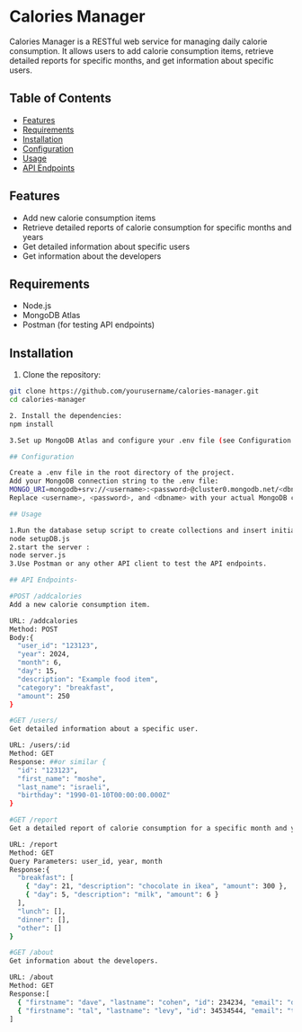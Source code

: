 # Calories Manager

Calories Manager is a RESTful web service for managing daily calorie consumption. 
It allows users to add calorie consumption items, retrieve detailed reports for specific months, and get information about specific users.

## Table of Contents

- [Features](#features)
- [Requirements](#requirements)
- [Installation](#installation)
- [Configuration](#configuration)
- [Usage](#usage)
- [API Endpoints](#api-endpoints)


## Features

- Add new calorie consumption items
- Retrieve detailed reports of calorie consumption for specific months and years
- Get detailed information about specific users
- Get information about the developers

## Requirements

- Node.js
- MongoDB Atlas
- Postman (for testing API endpoints)

## Installation

1. Clone the repository:

```bash
git clone https://github.com/yourusername/calories-manager.git
cd calories-manager

2. Install the dependencies:
npm install

3.Set up MongoDB Atlas and configure your .env file (see Configuration section).

## Configuration

Create a .env file in the root directory of the project.
Add your MongoDB connection string to the .env file:
MONGO_URI=mongodb+srv://<username>:<password>@cluster0.mongodb.net/<dbname>?retryWrites=true&w=majority
Replace <username>, <password>, and <dbname> with your actual MongoDB credentials and database name.

## Usage

1.Run the database setup script to create collections and insert initial data:
node setupDB.js
2.start the server :
node server.js
3.Use Postman or any other API client to test the API endpoints.

## API Endpoints-

#POST /addcalories
Add a new calorie consumption item.

URL: /addcalories
Method: POST
Body:{
  "user_id": "123123",
  "year": 2024,
  "month": 6,
  "day": 15,
  "description": "Example food item",
  "category": "breakfast",
  "amount": 250
}

#GET /users/
Get detailed information about a specific user.

URL: /users/:id
Method: GET
Response: ##or similar {
  "id": "123123",
  "first_name": "moshe",
  "last_name": "israeli",
  "birthday": "1990-01-10T00:00:00.000Z"
}

#GET /report
Get a detailed report of calorie consumption for a specific month and year.

URL: /report
Method: GET
Query Parameters: user_id, year, month
Response:{
  "breakfast": [
    { "day": 21, "description": "chocolate in ikea", "amount": 300 },
    { "day": 5, "description": "milk", "amount": 6 }
  ],
  "lunch": [],
  "dinner": [],
  "other": []
}

#GET /about
Get information about the developers.

URL: /about
Method: GET
Response:[
  { "firstname": "dave", "lastname": "cohen", "id": 234234, "email": "daddd@gmail.com" },
  { "firstname": "tal", "lastname": "levy", "id": 34534544, "email": "tal@gmail.com" }
]

